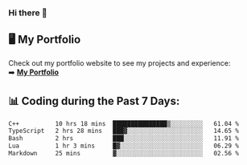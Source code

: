 ### Hi there 🌱  

## 🖥️ My Portfolio  
Check out my portfolio website to see my projects and experience:  
➡️ [**My Portfolio**](https://dieg0raf.github.io/)  

## 📊 Coding during the Past 7 Days: 
<!--START_SECTION:waka-->

```txt
C++          10 hrs 18 mins  ███████████████▒░░░░░░░░░   61.04 %
TypeScript   2 hrs 28 mins   ███▓░░░░░░░░░░░░░░░░░░░░░   14.65 %
Bash         2 hrs           ███░░░░░░░░░░░░░░░░░░░░░░   11.91 %
Lua          1 hr 3 mins     █▓░░░░░░░░░░░░░░░░░░░░░░░   06.29 %
Markdown     25 mins         ▓░░░░░░░░░░░░░░░░░░░░░░░░   02.56 %
```

<!--END_SECTION:waka-->
<!--
**Dieg0raf/Dieg0raf** is a ✨ _special_ ✨ repository because its `README.md` (this file) appears on your GitHub profile.

Here are some ideas to get you started:

- 🔭 I’m currently working on ...
- 🌱 I’m currently learning ...
- 👯 I’m looking to collaborate on ...
- 🤔 I’m looking for help with ...
- 💬 Ask me about ...
- 📫 How to reach me: ...
- 😄 Pronouns: ...
- ⚡ Fun fact: ...
-->
